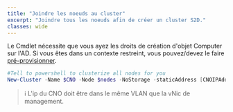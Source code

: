 ```yaml
---
title: "Joindre les noeuds au cluster"
excerpt: "Joindre tous les noeuds afin de créer un cluster S2D."
classes: wide
---
```


Le Cmdlet nécessite que vous ayez les droits de création d'objet Computer sur l'AD.
Si vous êtes dans un contexte restreint, vous pouvez/devez le faire [pré-provisionner][MsPreStage].

```powershell
#Tell to powershell to clusterize all nodes for you
New-Cluster -Name $CNO -Node $nodes -NoStorage -staticAddress [CNOIPAddress]
```

> ℹ️ L'ip du CNO doit être dans le même VLAN que la vNic de management.

[MsPreStage]: https://learn.microsoft.com/windows-server/failover-clustering/prestage-cluster-adds